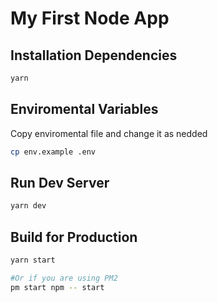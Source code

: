 # My First Node App

## Installation Dependencies

```bash
yarn
```

## Enviromental Variables

Copy enviromental file and change it as nedded

```bash
cp env.example .env
```

## Run Dev Server

```bash
yarn dev
```

## Build for Production

```bash
yarn start

#Or if you are using PM2
pm start npm -- start
```